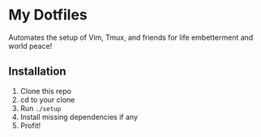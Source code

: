 My Dotfiles
===========

Automates the setup of Vim, Tmux, and friends for life embetterment and
world peace!

Installation
------------

1. Clone this repo 
2. cd to your clone
3. Run `./setup`
4. Install missing dependencies if any
5. Profit!
